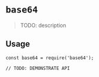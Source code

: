 # `base64`

> TODO: description

## Usage

```
const base64 = require('base64');

// TODO: DEMONSTRATE API
```
